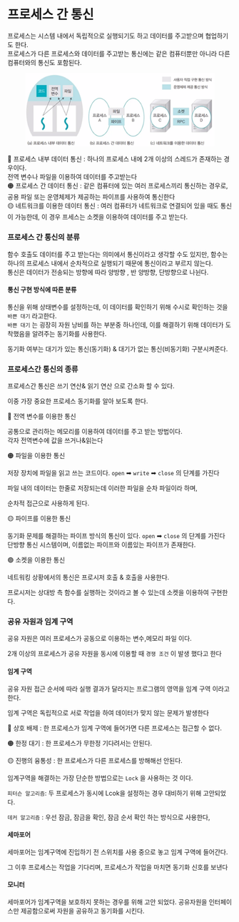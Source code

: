 # 프로세스 간 통신

프로세스는 시스템 내에서 독립적으로 실행되기도 하고 데이터를 주고받으며 협업하기도 한다.\
프로세스가 다른 프로세스와 데이터를 주고받는 통신에는 같은 컴퓨터뿐만 아니라 다른 컴퓨터와의 통신도 포함된다.

<figure><img src="../../.gitbook/assets/image (3) (1).png" alt=""><figcaption></figcaption></figure>

🔴 프로세스 내부 데이터 통신 : 하나의 프로세스 내에 2개 이상의 스레드가 존재하는 경우이다.\
전역 변수나 파일을 이용하여 데이터를 주고받는다\
🟠 프로세스 간 데이터 통신 :  같은 컴퓨터에 있는 여러 프로세스끼리 통신하는 경우로, 공용 파일 또는 운영체제가 제공하는 파이프를 사용하여 통신한다\
🟡 네트워크를 이용한 데이터 통신 :  여러 컴퓨터가 네트워크로 연결되어 있을 때도 통신이 가능한데, 이 경우 프세스는 소켓을 이용하여 데이터를 주고 받는다.



### 프로세스 간 통신의 분류&#x20;

함수 호출도 데이터를 주고 받는다는 의미에서 통신이라고 생각할 수도 있지만, 함수는 하나의 프로세스 내에서 순차적으로 실행되기 때문에 통신이라고 부르지 않는다.\
통신은 데이터가 전송되는 방향에 따라 양방향 , 반 양방향, 단방향으로 나뉜다.

#### 통신 구현 방식에 따른 분류

통신을 위해 상태변수를 설정하는데, 이  데이터를 확인하기 위해 수시로 확인하는 것을 `바쁜 대기` 라고한다.\
`바쁜 대기` 는 굉장히 자원 낭비를 하는 부분중 하나인데, 이를 해결하기 위해 데이터가 도착했음을 알려주는 동기화를 사용한다.

동기화 여부는 대기가 있는 통신(동기화) & 대기가 없는 통신(비동기화) 구분시켜준다.

### 프로세스간 통신의 종류

프로세스간 통신은 쓰기 연산& 읽기 연산 으로 간소화 할 수 있다.

이중 가장 중요한 프로세스 동기화를 알아 보도록 한다.

🔴 전역 변수를 이용한 통신

공통으로 관리하는 메모리를 이용하여 데이터를 주고 받는 방법이다.\
각자 전역변수에 값을 쓰거나&읽는다&#x20;

🟠 파일을 이용한 통신

저장 장치에 파일을 읽고 쓰는 코드이다. `open` ➡ `write` ➡ `close`  의 단계를 가진다

파일 내의 데이터는 한줄로 저장되는데 이러한 파일을 순차 파일이라 하며,&#x20;

순차적 접근으로 사용하게 된다.

🟡 파이프를 이용한 통신

동기화 문제를 해결하는 파이프 방식의 통신이 있다. `open` ➡ `close` 의 단계를 가진다\
단방향 통신 시스템이며, 이름없는 파이프와 이름있는 파이프가 존재한다.



🟢 소켓을 이용한 통신

네트워킹 상황에서의 통신은 프로시저 호출 & 호출을 사용한다.

프로시저는 상대방 측 함수를 실행하는 것이라고 볼 수 있는데 소켓을 이용하여 구현한다.



### 공유 자원과 임계 구역

공유 자원은 여러 프로세스가 공동으로 이용하는 변수,메모리 파일 이다.

2개 이상의 프로세스가 공유 자원을 동시에 이용할 때 `경쟁 조건` 이 발생 했다고 한다

#### 임계 구역

공유 자원 접근 순서에 따라 실행 결과가 달라지는 프로그램의 영역을 임계 구역 이라고 한다.

임계 구역은 독립적으로 서로 작업을 하여 데이터가 맞지 않는 문제가 발생한다

🔴 상호 배제  :  한 프로세스가 임계 구역에 들어가면 다른 프로세스는 접근할 수 없다.

🟠 한정 대기 : 한 프로세스가 무한정 기다려서는 안된다.

🟡 진행의 융통성 : 한 프로세스가 다른 프로세스를 방해해선 안된다.

임계구역을 해결하는 가장 단순한 방법으로는 `Lock` 을 사용하는 것 이다.

`피터슨 알고리즘`: 두 프로세스가 동시에 Lcok을 설정하는 경우 대비하기 위해 고안되었다.

`데커 알고리즘` :  우선 잠금,  잠금을 확인, 잠금 순서 확인 하는 방식으로 사용한다,

#### 세마포어

세마포어는 임계구역에 진입하기 전 스위치를 사용 중으로 놓고 임계 구역에 들어간다.

그 이후 프로세스는 작업을 기다리며, 프로세스가 작업을 마치면 동기화 신호를 보낸다

#### 모니터

세마포어가 임계구역을 보호하지 못하는 경우를 위해 고안 되었다. 공유자원을 인터페이스만 제공함으로써 자원을 공유하고 동기화를 시킨다.
